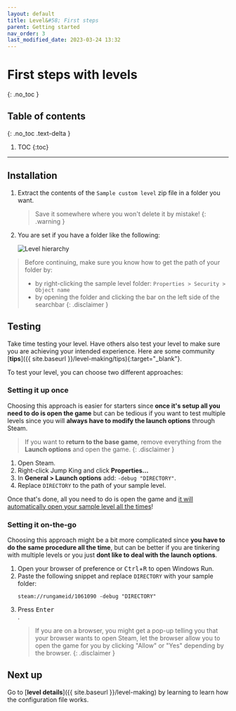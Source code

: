 ```yaml
---
layout: default
title: Level&#58; First steps
parent: Getting started
nav_order: 3
last_modified_date: 2023-03-24 13:32
---
```


# First steps with levels<!-- more -->
{: .no_toc }

## Table of contents
{: .no_toc .text-delta }

1. TOC
{:toc}

---

## Installation


1. Extract the contents of the `Sample custom level` zip file in a folder you want.
   > Save it somewhere where you won't delete it by mistake!
   {: .warning }
2. You are set if you have a folder like the following:

   ![Level hierarchy]({{site.baseurl}}/images/getting-started/level_hierarchy.png)

> Before continuing, make sure you know how to get the path of your folder by: 
> - by right-clicking the sample level folder: `Properties > Security > Object name`
> - by opening the folder and clicking the bar on the left side of the searchbar
{: .disclaimer }

## Testing

Take time testing your level. Have others also test your level to make sure you are achieving your intended experience. Here are some community [**tips**]({{ site.baseurl }}/level-making/tips){:target="_blank"}.

To test your level, you can choose two different approaches:

### Setting it up once

Choosing this approach is easier for starters since **once it's setup all you need to do is open the game** but can be tedious if you want to test multiple levels since you will **always have to modify the launch options** through Steam. 

> If you want to **return to the base game**, remove everything from the **Launch options** and open the game.
{: .disclaimer }

1. Open Steam.
2. Right-click Jump King and click **Properties...**
3. In **General > Launch options** add: `-debug "DIRECTORY"`.
4. Replace `DIRECTORY` to the path of your sample level.

Once that's done, all you need to do is open the game and <u>it will automatically open your sample level all the times</u>!

### Setting it on-the-go

Choosing this approach might be a bit more complicated since **you have to do the same procedure all the time**, but can be better if you are tinkering with multiple levels or you just **dont like to deal with the launch options**.

1. Open your browser of preference or <kbd>Ctrl</kbd>+<kbd>R</kbd> to open Windows Run.
2. Paste the following snippet and replace `DIRECTORY` with your sample folder:
   ```
   steam://rungameid/1061090 -debug "DIRECTORY"
   ```
3. Press <kbd>Enter</kbd><br>.
   > If you are on a browser, you might get a pop-up telling you that your browser wants to open Steam, let the browser allow you to open the game for you by clicking "Allow" or "Yes" depending by the browser.
   {: .disclaimer }

## Next up

Go to [**level details**]({{ site.baseurl }}/level-making) by learning to learn how the configuration file works.
